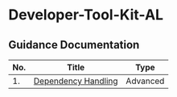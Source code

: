 # Developer-Tool-Kit-AL
## Guidance Documentation
|No.|Title|Type|
|--|--|--|
|1.|[Dependency Handling](/Documentation/Dependency%20Handling/Index.md)|Advanced